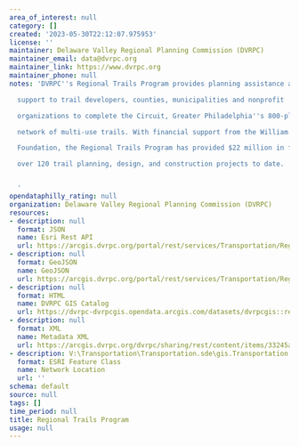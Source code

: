 ```yaml
---
area_of_interest: null
category: []
created: '2023-05-30T22:12:07.975953'
license: ''
maintainer: Delaware Valley Regional Planning Commission (DVRPC)
maintainer_email: data@dvrpc.org
maintainer_link: https://www.dvrpc.org
maintainer_phone: null
notes: 'DVRPC''s Regional Trails Program provides planning assistance and financial

  support to trail developers, counties, municipalities and nonprofit

  organizations to complete the Circuit, Greater Philadelphia''s 800-plus-mile

  network of multi-use trails. With financial support from the William Penn

  Foundation, the Regional Trails Program has provided $22 million in funding to

  over 120 trail planning, design, and construction projects to date.


  '
opendataphilly_rating: null
organization: Delaware Valley Regional Planning Commission (DVRPC)
resources:
- description: null
  format: JSON
  name: Esri Rest API
  url: https://arcgis.dvrpc.org/portal/rest/services/Transportation/RegionalTrailsProgram/FeatureServer/0
- description: null
  format: GeoJSON
  name: GeoJSON
  url: https://arcgis.dvrpc.org/portal/rest/services/Transportation/RegionalTrailsProgram/FeatureServer/0/query?where=1=1&outsr=4326&outfields=*&f=geojson
- description: null
  format: HTML
  name: DVRPC GIS Catalog
  url: https://dvrpc-dvrpcgis.opendata.arcgis.com/datasets/dvrpcgis::regional-trails-program
- description: null
  format: XML
  name: Metadata XML
  url: https://arcgis.dvrpc.org/dvrpc/sharing/rest/content/items/33245ad294e74a01a3293497b975dae3/info/metadata/metadata.xml?format=default
- description: V:\Transportation\Transportation.sde\gis.Transportation.RegionalTrailsProgram
  format: ESRI Feature Class
  name: Network Location
  url: ''
schema: default
source: null
tags: []
time_period: null
title: Regional Trails Program
usage: null
---
```


